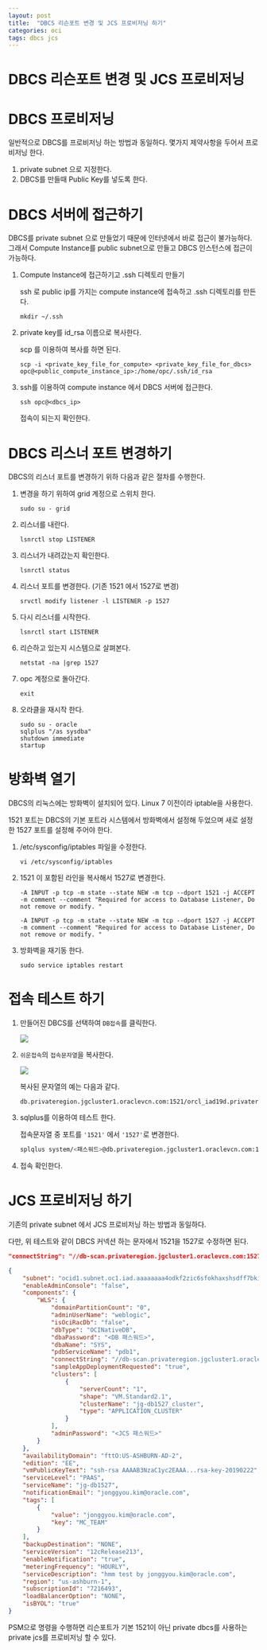```yaml
---
layout: post
title:  "DBCS 리슨포트 변경 및 JCS 프로비저닝 하기"
categories: oci
tags: dbcs jcs
---
```

# DBCS 리슨포트 변경 및 JCS 프로비저닝

# DBCS 프로비저닝

일반적으로 DBCS를 프로비저닝 하는 방법과 동일하다.
몇가지 제약사항을 두어서 프로비저닝 한다.

1. private subnet 으로 지정한다.
2. DBCS를 만들때 Public Key를 넣도록 한다.


# DBCS 서버에 접근하기

DBCS를 private subnet 으로 만들었기 때문에 인터넷에서 바로 접근이 불가능하다. 그래서 Compute Instance를 public subnet으로 만들고 DBCS 인스턴스에 접근이 가능하다.

1. Compute Instance에 접근하기고 .ssh 디렉토리 만들기

    ssh 로 public ip를 가지는 compute instance에 접속하고 .ssh 디렉토리를 만든다.
    ~~~
    mkdir ~/.ssh
    ~~~

1. private key를 id_rsa 이름으로 복사한다.
    
    scp 를 이용하여 복사를 하면 된다.
    ~~~
    scp -i <private_key_file_for_compute> <private_key_file_for_dbcs> opc@<public_compute_instance_ip>:/home/opc/.ssh/id_rsa
    ~~~

1. ssh를 이용하여 compute instance 에서 DBCS 서버에 접근한다.
    
    ~~~
    ssh opc@<dbcs_ip>
    ~~~
    접속이 되는지 확인한다.

# DBCS 리스너 포트 변경하기 

DBCS의 리스너 포트를 변경하기 위하 다음과 같은 절차를 수행한다.
1. 변경을 하기 위하여 grid 계정으로 스위치 한다.
    
    ~~~
    sudo su - grid
    ~~~
   
1. 리스너를 내란다.

    ~~~
    lsnrctl stop LISTENER
    ~~~
    
1. 리스너가 내려갔는지 확인한다.

    ~~~
    lsnrctl status
    ~~~

1. 리스너 포트를 변경한다. (기존 1521 에서 1527로 변경)

    ~~~
    srvctl modify listener -l LISTENER -p 1527
    ~~~

1. 다시 리스너를 시작한다.

    ~~~
    lsnrctl start LISTENER
    ~~~

1. 리슨하고 있는지 시스템으로 살펴본다.

    ~~~
    netstat -na |grep 1527
    ~~~

1. opc 계정으로 돌아간다.

    ~~~
    exit
    ~~~

1. 오라클을 재시작 한다.

    ~~~
    sudo su - oracle
    sqlplus "/as sysdba"
    shutdown immediate
    startup
    ~~~

    
# 방화벽 열기

DBCS의 리눅스에는 방화벽이 설치되어 있다. Linux 7 이전이라 iptable을 사용한다.

1521 포트는 DBCS의 기본 포트라 시스템에서 방화벽에서 설정해 두었으며 새로 설정한 1527 포트를 설정해 주어야 한다.

1. /etc/sysconfig/iptables 파일을 수정한다.
    
    ~~~
    vi /etc/sysconfig/iptables
    ~~~

2. 1521 이 포함된 라인을 복사해서 1527로 변경한다.

    ~~~
    -A INPUT -p tcp -m state --state NEW -m tcp --dport 1521 -j ACCEPT -m comment --comment "Required for access to Database Listener, Do not remove or modify. "

    -A INPUT -p tcp -m state --state NEW -m tcp --dport 1527 -j ACCEPT -m comment --comment "Required for access to Database Listener, Do not remove or modify. "
    ~~~

3. 방화벽을 재기동 한다.

    ~~~
    sudo service iptables restart
    ~~~


# 접속 테스트 하기

1. 만들어진 DBCS를 선택하여 `DB접속`를 클릭한다.
    
    ![](https://raw.githubusercontent.com/jonggyoukim/oci/master/images/dbcs1.png)

1. `쉬운접속`의 `접속문자열`을 복사한다.

    ![](https://raw.githubusercontent.com/jonggyoukim/oci/master/images/dbcs2.png)

    복사된 문자열의 예는 다음과 같다.
    ~~~
    db.privateregion.jgcluster1.oraclevcn.com:1521/orcl_iad19d.privateregion.jgcluster1.oraclevcn.com
    ~~~

1. sqlplus를 이용하여 테스트 한다.

    접속문자열 중 포트를 `'1521'` 에서 `'1527'`로 변경한다.
    
    ~~~sh
    splqlus system/<패스워드>@db.privateregion.jgcluster1.oraclevcn.com:1527/orcl_iad19d.privateregion.jgcluster1.oraclevcn.com
    ~~~

1. 접속 확인한다.

# JCS 프로비저닝 하기

기존의 private subnet 에서 JCS 프로비저닝 하는 방법과 동일하다.

다만, 위 테스트와 같이 DBCS 커넥션 하는 문자에서 1521을 1527로 수정하면 된다.

~~~json
"connectString": "//db-scan.privateregion.jgcluster1.oraclevcn.com:1527/pdb1.privateregion.jgcluster1.oraclevcn.com",
~~~

~~~json
{
    "subnet": "ocid1.subnet.oc1.iad.aaaaaaaa4odkf2zic6sfokhaxshsdff7bkiaxcmbgrru6b72yzi5zpqfhedq",
    "enableAdminConsole": "false",
    "components": {
        "WLS": {
            "domainPartitionCount": "0",
            "adminUserName": "weblogic",
            "isOciRacDb": "false",
            "dbType": "OCINativeDB",
            "dbaPassword": "<DB 패스워드>",
            "dbaName": "SYS",
            "pdbServiceName": "pdb1",
            "connectString": "//db-scan.privateregion.jgcluster1.oraclevcn.com:1527/pdb1.privateregion.jgcluster1.oraclevcn.com",
            "sampleAppDeploymentRequested": "true",
            "clusters": [
                {
                    "serverCount": "1",
                    "shape": "VM.Standard2.1",
                    "clusterName": "jg-db1527_cluster",
                    "type": "APPLICATION_CLUSTER"
                }
            ],
            "adminPassword": "<JCS 패스워드>"
        }
    },
    "availabilityDomain": "fttO:US-ASHBURN-AD-2",
    "edition": "EE",
    "vmPublicKeyText": "ssh-rsa AAAAB3NzaC1yc2EAAA...rsa-key-20190222",
    "serviceLevel": "PAAS",
    "serviceName": "jg-db1527",
    "notificationEmail": "jonggyou.kim@oracle.com",
    "tags": [
        {
            "value": "jonggyou.kim@oracle.com",
            "key": "MC_TEAM"
        }
    ],
    "backupDestination": "NONE",
    "serviceVersion": "12cRelease213",
    "enableNotification": "true",
    "meteringFrequency": "HOURLY",
    "serviceDescription": "hmm test by jonggyou.kim@oracle.com",
    "region": "us-ashburn-1",
    "subscriptionId": "7216493",
    "loadBalancerOption": "NONE",
    "isBYOL": "true"
}
~~~

PSM으로 명령을 수행하면 리슨포트가 기본 1521이 아닌 private dbcs를 사용하는 private jcs를 프로비저닝 할 수 있다.
